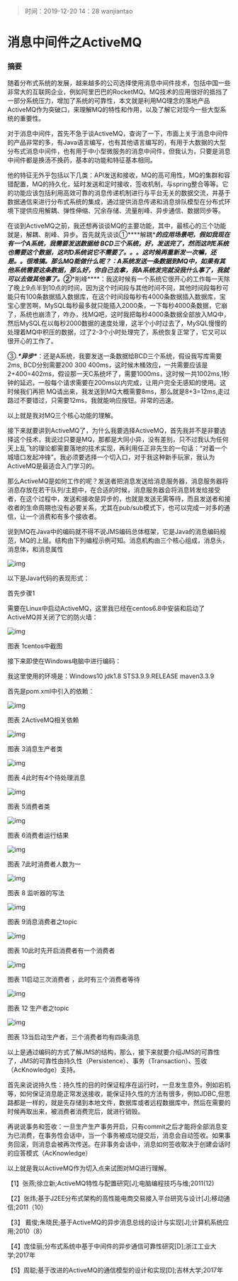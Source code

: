 >时间：2019-12-20 14：28         wanjiantao

# 消息中间件之ActiveMQ

### 摘要

随着分布式系统的发展，越来越多的公司选择使用消息中间件技术，包括中国一些非常大的互联网企业，例如阿里巴巴的RocketMQ。MQ技术的应用很好的抵挡了一部分系统压力，增加了系统的可靠性，本文就是利用MQ理念的落地产品ActiveMQ作为突破口，来理解MQ的特性和作用，以及了解它对现今一些大型系统的重要性。

对于消息中间件，首先不急于谈ActiveMQ，查询了一下，市面上关于消息中间件的产品非常的多，有Java语言编写，也有其他语言编写的，有用于大数据的大型分布式消息中间件，也有用于中小型微服务的消息中间件，但我认为，只要是消息中间件都是换汤不换药，基本的功能和特征基本相同。

他的特征无外乎包括以下几类：API发送和接收，MQ的高可用性，MQ的集群和容错配置，MQ的持久化，延时发送和定时接收，签收机制，与spring整合等等。它的功能应该包括利用高效可靠的消息传递机制进行与平台无关的数据交流，并基于数据通信来进行分布式系统的集成，通过提供消息传递和消息排队模型在分布式环境下提供应用解耦、弹性伸缩、冗余存储、流量削峰、异步通信、数据同步等。

在谈到ActiveMQ之前，我还想再谈谈MQ的主要功能，其中，最核心的三个功能就是，解耦、削峰、异步。首先就先谈谈①***\*解耦\****的应用场景吧，假如我现在有一个A系统，我需要发送数据给 BCD三个系统，好，发送完了，然而这时E系统也需要这个数据，这时D系统说它不需要了。。。这时候再重新发一次嘛，还是。。很难搞。那么MQ能做什么呢？：A系统发送一条数据到MQ中，如果有其他系统需要这条数据，那么好，你自己去拿，我A系统发完就没我什么事了，我就可以去做其他事了。②***\*削峰\****：我这时候有一个系统它很开心的工作每一天除了晚上9点半到10点的时间，因为这个时间段与其他时间不同，其他时间段每秒可能只有100条数据插入数据库，在这个时间段每秒有4000条数据插入数据库，宝宝心里苦啊，MySQL每秒最多就只能插入2000条，一下每秒4000条数据，它崩了，系统也崩溃了，咋办，找MQ吧，这时我把每秒4000条数据全部放入MQ中，然后MySQL在以每秒2000数据的速度处理，这半个小时过去了，MySQL慢慢的处理着MQ中积压的数据，过了2-3个小时处理完了，系统恢复正常了，它又可以很开心的工作了。

③.***\*异步\****：还是A系统，我要发送一条数据给BCD三个系统，假设我写库需要2ms, BCD分别需要200 300 400ms，这时候木桶效应，一共需要应该是2+400=402ms，假设那一天C系统坏了，需要1000ms，这时候一共1002ms,1秒钟的延迟，一般每个请求需要在200ms以内完成，让用户完全无感知的使用。这时候我们再把 MQ请出来，我发送到MQ大概需要8ms，那么就是8+3=12ms,走过路过不要错过，只需要12ms，我就能响应按钮。非常的迅速。

以上就是我对MQ三个核心功能的理解。

接下来就要讲到ActiveMQ了，为什么我要选择ActiveMQ，首先我并不是非要选择这个技术，我说过只要是MQ，那都是大同小异，没有差别，只不过我认为任何天上乱飞的理论都需要落地的技术实现，再利用任正非先生的一句话：“对着一个城墙口发起冲锋”。我必须要选择一个切入口，对于我这种新手玩家，我认为ActiveMQ是最适合入门学习的。

那么ActiveMQ是如何工作的呢？发送者把消息发送给消息服务器，消息服务器将消息存放在若干队列/主题中，在合适的时候，消息服务器会将消息转发给接受者，在这个过程中，发送和接收是异步的，也就是发送无需等待，而且发送者和接收者的生命周期也没有必要关系，尤其在pub/sub模式下，也可以完成一对多的通信，让一个消费和有多个接收者。

说到MQ在Java中的编码就不得不说JMS编码总体框架，它是Java的消息编码规范，MQ的上层。结构由下列编程示例可知。消息机构由三个核心组成，消息头，消息体，和消息属性

![img](images/中间件1.png) 

以下是Java代码的表现形式：

首先步骤1

需要在Linux中启动ActiveMQ，这里我已经在centos6.8中安装和启动了ActiveMQ并关闭了它的防火墙：

![img](images/中间件2.png) 

图表 1centos中截图

接下来即使在Windows电脑中进行编码：

我这里使用的环境是：Windows10  jdk1.8  STS3.9.9.RELEASE  maven3.3.9 

首先是pom.xml中引入的依赖：

![img](images/中间件n.png) 

图表 2ActiveMQ相关依赖

![img](images/中间件3.png) 

图表 3消息生产者类

 

![img](images/中间件4.png) 

图表 4此时有4个待处理消息

 

 

![img](images/中间件5.png) 

图表 5消费者类

![img](images/中间件6.png) 

图表 6消费者运行结果

![img](images/中间件7.png) 

图表 7此时消费者人数为一

![img](images/中间件8.png) 

图表 8 监听器的写法

![img](images/中间件9.png) 

图表 9消息消费者之topic

![img](images/中间件10.png) 

图表 10此时先开启消费者有一个消费者

![img](images/中间件11.png) 

图表 11启动三次消费者 ，此时有三个消费者等待

 

![img](images/中间件12.png) 

图表 12 生产者之topic

![img](images/中间件13.png) 

图表 13当启动生产者，三个消费者均有四条消息

以上是通过编码的方式了解JMS的结构，那么，接下来就要介绍JMS的可靠性了，JMS的可靠性由持久性（Persistence）、事务（Transaction）、签收（AcKnowledge）支持。

首先来说说持久性：持久性的目的时保证程序在运行时，一旦发生意外，例如宕机等，如何保证消息能正常发送接收，能保证持久性的方法有很多，例如JDBC,但思路都是一样的，就是先存储到本地文件，数据库或者远程数据库中，然后在需要的时候再取出来，被消费者消费完后，就进行销毁。

再说说事务和签收：一旦生产生产事务开启，只有commit之后才能将全部消息变为已消费，在事务性会话中，当一个事务被成功提交后，消息会自动签收。如果事务回滚，则消息会被再次传送。在非事务会话中，消息如何签收取决于创建会话时的应答模式（AcKnowledge）

以上就是我以ActiveMQ作为切入点来试图对MQ进行理解。

 

 

 

 

 

【1】张燕;徐立新;ActiveMQ特性与配置研究[J];电脑编程技巧与维;2011(12)

【2】张炜;基于J2EE分布式架构的高性能电商交易接入平台研究与设计[J];移动通信;2011（10）

【3】 戴俊;朱晓民;基于ActiveMQ的异步消息总线的设计与实现[J];计算机系统应用;2010（8）

【4】庞佳丽;分布式系统中基于中间件的异步通信可靠性研究[D];浙江工业大学;2017年

【5】周聪;基于改进的ActiveMQ的通信模型的设计和实现[D];吉林大学;2017年

